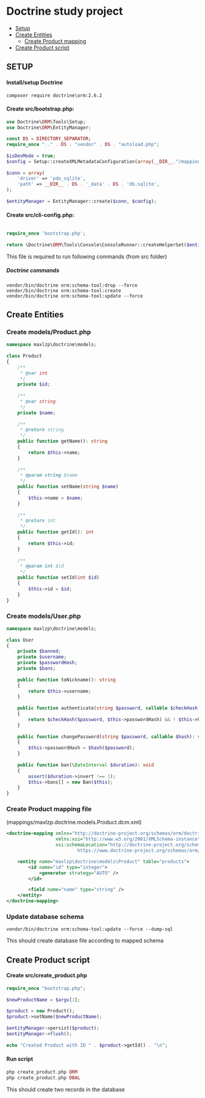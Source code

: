 # Doctrine study project

* [Setup](#SETUP)
* [Create Entities](#Create-Entities)
    * [Create Product mapping](#Create-Product-mapping-file)
* [Create Product script](#Create-Product-script)

## SETUP

#### Install/setup Doctrine
```
composer require doctrine\orm:2.6.2
```

#### Create src/bootstrap.php:
```php
use Doctrine\ORM\Tools\Setup;
use Doctrine\ORM\EntityManager;
  
const DS = DIRECTORY_SEPARATOR;
require_once ".." . DS . "vendor" . DS . "autoload.php";
  
$isDevMode = true;
$config = Setup::createXMLMetadataConfiguration(array(__DIR__."/mappings"), $isDevMode);
  
$conn = array(
    'driver' => 'pdo_sqlite',
    'path' => __DIR__ . DS . '_data' . DS . 'db.sqlite',
);  
  
$entityManager = EntityManager::create($conn, $config);
```

#### Create src/cli-config.php:

```php

require_once 'bootstrap.php';
  
return \Doctrine\ORM\Tools\Console\ConsoleRunner::createHelperSet($entityManager);
```
This file is required to run following commands (from src folder)

##### Doctrine commands
```
vendor/bin/doctrine orm:schema-tool:drop --force
vendor/bin/doctrine orm:schema-tool:create
vendor/bin/doctrine orm:schema-tool:update --force

```
## Create Entities

### Create models/Product.php
```php
namespace maxlzp\doctrine\models;
 
class Product
{
    /**
     * @var int
     */
    private $id;
      
    /**
     * @var string
     */
    private $name;
    
    /**
     * @return string
     */
    public function getName(): string
    {
        return $this->name;
    }
  
    /**
     * @param string $name
     */
    public function setName(string $name)
    {
        $this->name = $name;
    }
  
    /**
     * @return int
     */
    public function getId(): int
    {
        return $this->id;
    }
  
    /**
     * @param int $id
     */
    public function setId(int $id)
    {
        $this->id = $id;
    }
}
```

### Create models/User.php
```php
namespace maxlzp\doctrine\models;
 
class User
{
    private $banned;
    private $username;
    private $passwordHash;
    private $bans;
  
    public function toNickname(): string
    {
        return $this->username;
    }
  
    public function authenticate(string $password, callable $checkHash): bool
    {
        return $checkHash($password, $this->passwordHash) && ! $this->hasActiveBans();
    }
  
    public function changePassword(string $password, callable $hash): void
    {
        $this->passwordHash = $hash($password);
    }
  
    public function ban(\DateInterval $duration): void
    {
        assert($duration->invert !== 1);
        $this->bans[] = new Ban($this);
    }
}
```

### Create Product mapping file 
(mappings/maxlzp.doctrine.models.Product.dcm.xml)
```xml
<doctrine-mapping xmlns="http://doctrine-project.org/schemas/orm/doctrine-mapping"
                  xmlns:xsi="http://www.w3.org/2001/XMLSchema-instance"
                  xsi:schemaLocation="http://doctrine-project.org/schemas/orm/doctrine-mapping
                          https://www.doctrine-project.org/schemas/orm/doctrine-mapping.xsd">

    <entity name="maxlzp\doctrine\models\Product" table="products">
        <id name="id" type="integer">
            <generator strategy="AUTO" />
        </id>

        <field name="name" type="string" />
    </entity>
</doctrine-mapping>
```

### Update database schema
```
vendor/bin/doctrine orm:schema-tool:update --force --dump-sql
```

This should create database file according to mapped schema


## Create Product script

#### Create src/create_product.php
```php
require_once "bootstrap.php";
  
$newProductName = $argv[1];
  
$product = new Product();
$product->setName($newProductName);
  
$entityManager->persist($product);
$entityManager->flush();
  
echo "Created Product with ID " . $product->getId() . "\n";
```

#### Run script
```php
php create_product.php ORM
php create_product.php DBAL
```

This should create two records in the database